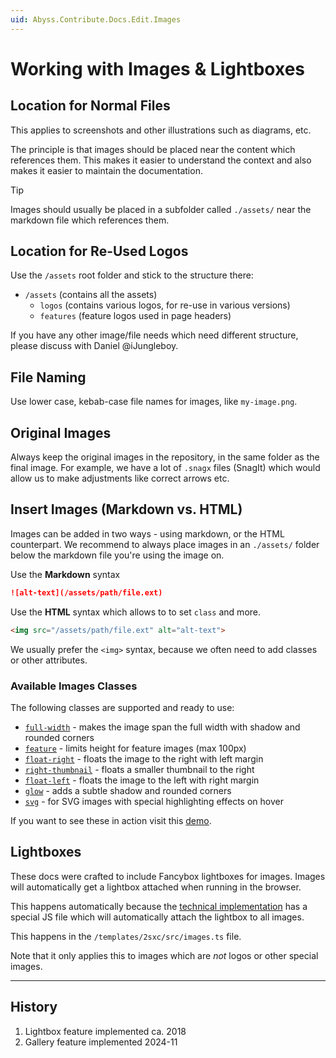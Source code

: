 ```yaml
---
uid: Abyss.Contribute.Docs.Edit.Images
---
```


# Working with Images & Lightboxes

## Location for Normal Files

This applies to screenshots and other illustrations such as diagrams, etc.

The principle is that images should be placed near the content which references them.
This makes it easier to understand the context and also makes it easier to maintain the documentation.

> [!TIP]
> Images should usually be placed in a subfolder called `./assets/` near
> the markdown file which references them.

## Location for Re-Used Logos

Use the `/assets` root folder and stick to the structure there:

* `/assets` (contains all the assets)
  * `logos` (contains various logos, for re-use in various versions)
  * `features` (feature logos used in page headers)

If you have any other image/file needs which need different structure, please discuss with Daniel @iJungleboy.

## File Naming

Use lower case, kebab-case file names for images, like `my-image.png`.

## Original Images

Always keep the original images in the repository, in the same folder as the final image.
For example, we have a lot of `.snagx` files (SnagIt) which would allow us to make adjustments like correct arrows etc.


## Insert Images (Markdown vs. HTML)

Images can be added in two ways - using markdown, or the HTML counterpart.
We recommend to always place images in an `./assets/` folder below
the markdown file you're using the image on.


Use the **Markdown** syntax

```markdown
![alt-text](/assets/path/file.ext)
```

Use the **HTML** syntax which allows to to set `class` and more.

```html
<img src="/assets/path/file.ext" alt="alt-text">
```

We usually prefer the `<img>` syntax, because we often need to add classes or other attributes.

### Available Images Classes

The following classes are supported and ready to use:

- [`full-width`](xref:Abyss.Contribute.Docs.Edit.ImageClassesDemo#full-width) - makes the image span the full width with shadow and rounded corners
- [`feature`](xref:Abyss.Contribute.Docs.Edit.ImageClassesDemo#feature) - limits height for feature images (max 100px)
- [`float-right`](xref:Abyss.Contribute.Docs.Edit.ImageClassesDemo#float-right) - floats the image to the right with left margin
- [`right-thumbnail`](xref:Abyss.Contribute.Docs.Edit.ImageClassesDemo#right-thumbnail) - floats a smaller thumbnail to the right
- [`float-left`](xref:Abyss.Contribute.Docs.Edit.ImageClassesDemo#float-left) - floats the image to the left with right margin
- [`glow`](xref:Abyss.Contribute.Docs.Edit.ImageClassesDemo#glow) - adds a subtle shadow and rounded corners
- [`svg`](xref:Abyss.Contribute.Docs.Edit.ImageClassesDemo#svg) - for SVG images with special highlighting effects on hover

If you want to see these in action visit this [demo](xref:Abyss.Contribute.Docs.Edit.ImageClassesDemo).

## Lightboxes

These docs were crafted to include Fancybox lightboxes for images.
Images will automatically get a lightbox attached when running in the browser.

This happens automatically because the [technical implementation](xref:Abyss.Contribute.Docs.Implementation.Index)
has a special JS file which will automatically attach the lightbox to all images.

This happens in the `/templates/2sxc/src/images.ts` file.

Note that it only applies this to images which are _not_ logos or other special images.

---


## History

1. Lightbox feature implemented ca. 2018
1. Gallery feature implemented 2024-11
